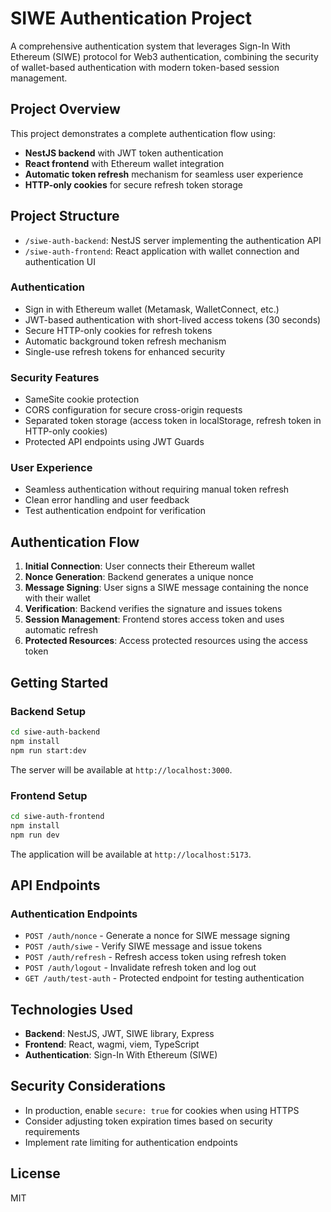 # SIWE Authentication Project

A comprehensive authentication system that leverages Sign-In With Ethereum (SIWE) protocol for Web3 authentication, combining the security of wallet-based authentication with modern token-based session management.

## Project Overview

This project demonstrates a complete authentication flow using:

- **NestJS backend** with JWT token authentication
- **React frontend** with Ethereum wallet integration
- **Automatic token refresh** mechanism for seamless user experience
- **HTTP-only cookies** for secure refresh token storage

## Project Structure

- `/siwe-auth-backend`: NestJS server implementing the authentication API
- `/siwe-auth-frontend`: React application with wallet connection and authentication UI

### Authentication

- Sign in with Ethereum wallet (Metamask, WalletConnect, etc.)
- JWT-based authentication with short-lived access tokens (30 seconds)
- Secure HTTP-only cookies for refresh tokens
- Automatic background token refresh mechanism
- Single-use refresh tokens for enhanced security

### Security Features

- SameSite cookie protection
- CORS configuration for secure cross-origin requests
- Separated token storage (access token in localStorage, refresh token in HTTP-only cookies)
- Protected API endpoints using JWT Guards

### User Experience

- Seamless authentication without requiring manual token refresh
- Clean error handling and user feedback
- Test authentication endpoint for verification

## Authentication Flow

1. **Initial Connection**: User connects their Ethereum wallet
2. **Nonce Generation**: Backend generates a unique nonce
3. **Message Signing**: User signs a SIWE message containing the nonce with their wallet
4. **Verification**: Backend verifies the signature and issues tokens
5. **Session Management**: Frontend stores access token and uses automatic refresh
6. **Protected Resources**: Access protected resources using the access token

## Getting Started

### Backend Setup

```bash
cd siwe-auth-backend
npm install
npm run start:dev
```

The server will be available at `http://localhost:3000`.

### Frontend Setup

```bash
cd siwe-auth-frontend
npm install
npm run dev
```

The application will be available at `http://localhost:5173`.

## API Endpoints

### Authentication Endpoints

- `POST /auth/nonce` - Generate a nonce for SIWE message signing
- `POST /auth/siwe` - Verify SIWE message and issue tokens
- `POST /auth/refresh` - Refresh access token using refresh token
- `POST /auth/logout` - Invalidate refresh token and log out
- `GET /auth/test-auth` - Protected endpoint for testing authentication

## Technologies Used

- **Backend**: NestJS, JWT, SIWE library, Express
- **Frontend**: React, wagmi, viem, TypeScript
- **Authentication**: Sign-In With Ethereum (SIWE)

## Security Considerations

- In production, enable `secure: true` for cookies when using HTTPS
- Consider adjusting token expiration times based on security requirements
- Implement rate limiting for authentication endpoints

## License

MIT

